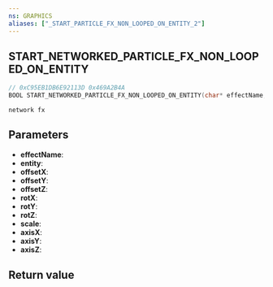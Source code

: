 ```yaml
---
ns: GRAPHICS
aliases: ["_START_PARTICLE_FX_NON_LOOPED_ON_ENTITY_2"]
---
```

## START_NETWORKED_PARTICLE_FX_NON_LOOPED_ON_ENTITY

```c
// 0xC95EB1DB6E92113D 0x469A2B4A
BOOL START_NETWORKED_PARTICLE_FX_NON_LOOPED_ON_ENTITY(char* effectName, Entity entity, float offsetX, float offsetY, float offsetZ, float rotX, float rotY, float rotZ, float scale, BOOL axisX, BOOL axisY, BOOL axisZ);
```

```
network fx  
```

## Parameters
* **effectName**: 
* **entity**: 
* **offsetX**: 
* **offsetY**: 
* **offsetZ**: 
* **rotX**: 
* **rotY**: 
* **rotZ**: 
* **scale**: 
* **axisX**: 
* **axisY**: 
* **axisZ**: 

## Return value
